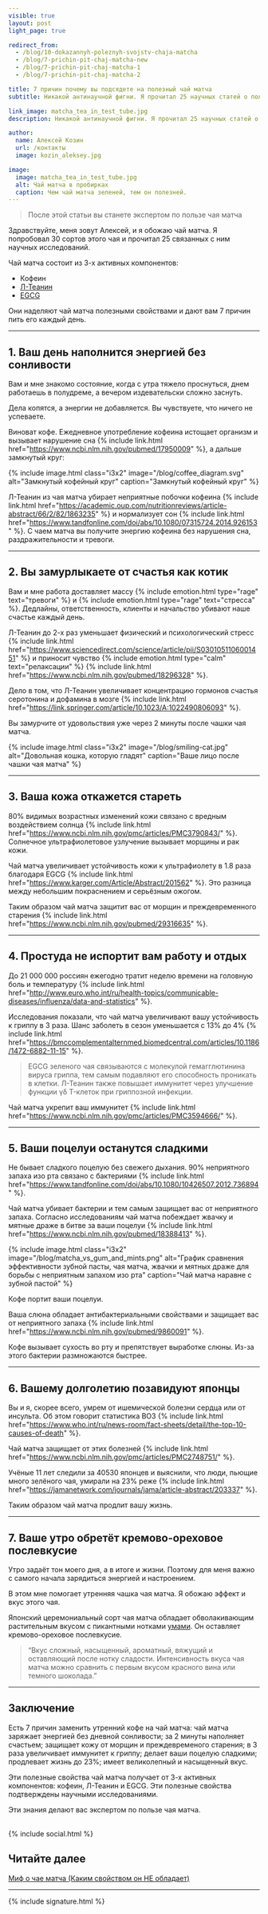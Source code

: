 ```yaml
---
visible: true
layout: post
light_page: true

redirect_from:
  - /blog/10-dokazannyh-poleznyh-svojstv-chaja-matcha
  - /blog/7-prichin-pit-chaj-matcha-new
  - /blog/7-prichin-pit-chaj-matcha-1
  - /blog/7-prichin-pit-chaj-matcha-2

title: 7 причин почему вы подсядете на полезный чай матча
subtitle: Никакой антинаучной фигни. Я прочитал 25 научных статей о пользе чая матча на 2019 год и отобрал для вас только вкусные факты.

link_image: matcha_tea_in_test_tube.jpg
description: Никакой антинаучной фигни. Я прочитал 25 научных статей о пользе чая матча на 2019 год и отобрал для вас только вкусные факты.

author:
  name: Алексей Козин
  url: /контакты
  image: kozin_aleksey.jpg

image:
  image: matcha_tea_in_test_tube.jpg
  alt: Чай матча в пробирках
  caption: Чем чай матча зеленей, тем он полезней.
---
```


<!-- Вступление -->
> После этой статьи вы станете экспертом по пользе чая матча

Здравствуйте, меня зовут Алексей, и я обожаю чай матча. Я попробовал 30 сортов этого чая и прочитал 25 связанных с ним научных исследований.

Чай матча состоит из 3-х активных компонентов:

- Кофеин
- [Л-Теанин](https://en.wikipedia.org/wiki/Theanine)
- [EGCG](https://ru.wikipedia.org/wiki/%D0%93%D0%B0%D0%BB%D0%BB%D0%B0%D1%82_%D1%8D%D0%BF%D0%B8%D0%B3%D0%B0%D0%BB%D0%BB%D0%BE%D0%BA%D0%B0%D1%82%D0%B5%D1%85%D0%B8%D0%BD%D0%B0)

Они наделяют чай матча полезными свойствами и дают вам 7 причин пить его каждый день.

---

## 1. Ваш день наполнится энергией без сонливости
<!-- проблема -->
Вам и мне знакомо состояние, когда с утра тяжело проснуться, днем работаешь в полудреме, а вечером издевательски сложно заснуть.

Дела копятся, а энергии не добавляется. Вы чувствуете, что ничего не успеваете.

Виноват кофе. Ежедневное употребление кофеина истощает организм и вызывает нарушение сна {% include link.html href="https://www.ncbi.nlm.nih.gov/pubmed/17950009" %}, а дальше замкнутый круг:

{% include image.html 
    class="i3x2" 
    image="/blog/coffee_diagram.svg"
    alt="Замкнутый кофейный круг"
    caption="Замкнутый кофейный круг"
    %}

<!-- решение -->
Л-Теанин из чая матча убирает неприятные побочки кофеина {% include link.html href="https://academic.oup.com/nutritionreviews/article-abstract/66/2/82/1863235" %} и нормализует сон {% include link.html href="https://www.tandfonline.com/doi/abs/10.1080/07315724.2014.926153" %}. С чаем матча вы получите энергию кофеина без нарушения сна, раздражительности и тревоги.

---

<!-- сюдаже тревогу и стресс -->
## 2. Вы замурлыкаете от счастья как котик
<!-- проблема -->
Вам и мне работа доставляет массу {% include emotion.html type="rage" text="тревоги" %} и {% include emotion.html type="rage" text="стресса" %}. Дедлайны, ответственность, клиенты и начальство убивают наше счастье каждый день.

<!-- решение -->
Л-Теанин до 2-х раз уменьшает физический и психологический стресс {% include link.html href="https://www.sciencedirect.com/science/article/pii/S0301051106001451" %} и приносит чувство {% include emotion.html type="calm" text="релаксации" %} {% include link.html href="https://www.ncbi.nlm.nih.gov/pubmed/18296328" %}.

Дело в том, что Л-Теанин увеличивает концентрацию гормонов счастья серотонина и дофамина в мозге {% include link.html href="https://link.springer.com/article/10.1023/A:1022490806093" %}. 

Вы замурчите от удовольствия уже через 2 минуты после чашки чая матча.

{% include image.html 
    class="i3x2" 
    image="/blog/smiling-cat.jpg"
    alt="Довольная кошка, которую гладят"
    caption="Ваше лицо после чашки чая матча"
    %}

---

## 3. Ваша кожа откажется стареть
<!-- проблема -->
80% видимых возрастных изменений кожи связано с вредным воздействием солнца {% include link.html href="https://www.ncbi.nlm.nih.gov/pmc/articles/PMC3790843/" %}. Солнечное ультрафиолетовое узлучение вызывает морщины и рак кожи.

<!-- решение -->
Чай матча увеличивает устойчивость кожи к ультрафиолету в 1.8 раза благодаря EGCG {% include link.html href="https://www.karger.com/Article/Abstract/201562" %}. Это разница между небольшим покраснением и серьёзным ожогом.

Таким образом чай матча защитит вас от морщин и преждевременного старения {% include link.html href="https://www.ncbi.nlm.nih.gov/pubmed/29316635" %}.

---

<!-- ## Где купить чай матча

Закажите японский чай матча [в нашем магазине](/). Вы получите бесплатный набор для заварки чая с первой покупкой. Вам бесплатно доставят чай за 1-2 дня по Санкт-Петербургу и Москве.

--- -->

<!-- http://www.euro.who.int/ru/health-topics/communicable-diseases/influenza/data-and-statistics -->

## 4. Простуда не испортит вам работу и отдых
<!-- проблема -->
До 21 000 000 россиян ежегодно тратит неделю времени на головную боль и температуру {% include link.html href="http://www.euro.who.int/ru/health-topics/communicable-diseases/influenza/data-and-statistics" %}.

<!-- решение -->
Исследования показали, что чай матча увеличивают вашу устойчивость к гриппу в 3 раза. Шанс заболеть в сезон уменьшается с 13% до 4% {% include link.html href="https://bmccomplementalternmed.biomedcentral.com/articles/10.1186/1472-6882-11-15" %}.

> EGCG зеленого чая связываются с молекулой гемагглютинина вируса гриппа, тем самым подавляют его способность проникать в клетки. Л-Теанин также повышает иммунитет через улучшение функции γδ T-клеток при гриппозной инфекции.

Чай матча укрепит ваш иммунитет {% include link.html href="https://www.ncbi.nlm.nih.gov/pmc/articles/PMC3594666/" %}.

---

## 5. Ваши поцелуи останутся сладкими
<!-- проблема -->
Не бывает сладкого поцелую без свежего дыхания. 90% неприятного запаха изо рта связано с бактериями {% include link.html href="https://www.tandfonline.com/doi/abs/10.1080/10426507.2012.736894" %}. 

<!-- решение -->
Чай матча убивает бактерии и тем самым защищает вас от неприятного запаха. Согласно исследованиям чай матча побеждает жвачку и мятные драже в битве за ваши поцелуи {% include link.html href="https://www.ncbi.nlm.nih.gov/pubmed/18388413" %}.

{% include image.html 
    class="i3x2" 
    image="/blog/matcha_vs_gum_and_mints.png"
    alt="График сравнения эффективности зубной пасты, чая матча, жвачки и мятных драже для борьбы с неприятным запахом изо рта"
    caption="Чай матча наравне с зубной пастой"
    %}

Кофе портит ваши поцелуи.

Ваша слюна обладает антибактериальными свойствами и защищает вас от неприятного запаха {% include link.html href="https://www.ncbi.nlm.nih.gov/pubmed/9860091" %}.

Кофе вызывает сухость во рту и препятствует выработке слюны. Из-за этого бактерии размножаются быстрее.



---

<!-- сюда сержце, мозг и долголетие -->
## 6. Вашему долголетию позавидуют японцы
<!-- проблема -->
Вы и я, скорее всего, умрем от ишемической болезни сердца или от инсульта. Об этом говорит статистика ВОЗ {% include link.html href="https://www.who.int/ru/news-room/fact-sheets/detail/the-top-10-causes-of-death" %}.

<!-- решение -->
Чай матча защищает от этих болезней {% include link.html href="https://www.ncbi.nlm.nih.gov/pmc/articles/PMC2748751/" %}.

Учёные 11 лет следили за 40530 японцев и выяснили, что люди, пьющие много зелёного чая, умирали на 23% реже {% include link.html href="https://jamanetwork.com/journals/jama/article-abstract/203337" %}.

Таким образом чай матча продлит вашу жизнь.

---

<!-- сюда всё про вкус -->
## 7. Ваше утро обретёт кремово-ореховое послевкусие
<!-- проблема -->
Утро задаёт тон моего дня, а в итоге и жизни. Поэтому для меня важно с самого начала зарядиться энергией и настроением.

<!-- решение -->
В этом мне помогает утренняя чашка чая матча. Я обожаю эффект и вкус этого чая.

Японский церемониальный сорт чая матча обладает обволакивающим растительным вкусом с пикантными нотками [умами](https://ru.wikipedia.org/wiki/%D0%A3%D0%BC%D0%B0%D0%BC%D0%B8). Он оставляет  кремово-ореховое послевкусие.

> “Вкус сложный, насыщенный, ароматный, вяжущий и оставляющий после нотку сладости. Интенсивность вкуса чая матча можно сравнить с первым вкусом красного вина или темного шоколада.”

---

<!-- ## Вы станете самым крутым котиком

Если запостите ссылку на статью в социальной сети или мессенджере. Вы поможете сайту и навсегда останетесь в моем сердце.

Спасибо! -->

<!-- {% include image.html class="i1x1" image="gift_matcha_tea_box_from_top_ex.jpg" alt="Церемониальный чай матча, венчик и чаша от Flow Brew" caption="Так выглядит наш чайный набор" %}

## Где купить чай матча

Закажите японский церемониальный чай матча [в нашем магазине](/).

- вы получите бесплатный набор для заварки чая с первой покупкой
- вам бесплатно доставят чай за 1 день по Спб и 2-4 дня по Москве

Чай подарит вашему утру насыщенный обволакивающий вкус, ягодный аромат и кремого-ореховое послевкусие. -->

<!-- <script async data-uid="0333747c58" src="https://flowbrew.ck.page/0333747c58/index.js"></script> -->

## Заключение

Есть 7 причин заменить утренний кофе на чай матча: чай матча заряжает энергией без дневной сонливости; за 2 минуты наполняет счастьем; защищает кожу от морщин и преждевременого старения; в 3 раза увеличивает иммунитет к гриппу; делает ваши поцелую сладкими; продлевает жизнь до 23%; имеет великолепный и насыщенный вкус.

Эти полезные свойства чай матча получает от 3-х активных компонентов: кофеин, Л-Теанин и EGCG. Эти полезные свойства подтверждены научными исследованиями.

Эти знания делают вас экспертом по пользе чая матча.

<br/>
{% include social.html %}

##  Читайте далее

[Миф о чае матча (Каким свойством он НЕ обладает)](/blog/mif-o-chae-matcha)

---

{% include signature.html %}
